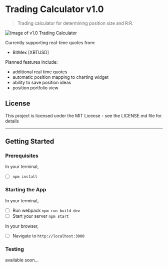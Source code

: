 # Trading Calculator v1.0

> Trading calculator for determining position size and R:R.

![Image of v1.0 Trading Calculator](tradingappdemo320.gif)

Currently supporting real-time quotes from:

- BitMex [XBTUSD]

Planned features include:
- additional real time quotes
- automatic position mapping to charting widget
- ability to save position ideas
- position portfolio view

## License
This project is licensed under the MIT License - see the LICENSE.md file for details

---

## Getting Started

### Prerequisites
In your terminal,
- [ ] `npm install`

### Starting the App
In your terminal,
- [ ] Run webpack `npm run build-dev`
- [ ] Start your server `npm start`

In your browser,
- [ ] Navigate to `http://localhost:3000`

### Testing
available soon...
